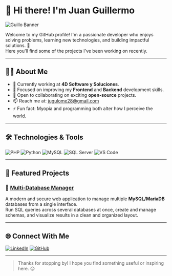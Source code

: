 # 👋 Hi there! I'm Juan Guillermo

![Guillo Banner](https://github.com/user-attachments/assets/4c39d466-e191-4133-aedd-14aa14d0eb57)

Welcome to my GitHub profile! I'm a passionate developer who enjoys solving problems, learning new technologies, and building impactful solutions. 🚀  
Here you'll find some of the projects I've been working on recently.

---

## 👨‍💻 About Me

- 🔭 Currently working at **4D Software y Soluciones**.
- 🌱 Focused on improving my **Frontend** and **Backend** development skills.
- 🤝 Open to collaborating on exciting **open-source** projects.
- 📫 Reach me at: [jugulome28@gmail.com](mailto:jugulome28@gmail.com)
- ⚡ Fun fact: Myopia and programming both alter how I perceive the world.

---

## 🛠️ Technologies & Tools

![PHP](https://img.shields.io/badge/-PHP-777BB4?style=flat-square&logo=php&logoColor=white)
![Python](https://img.shields.io/badge/-Python-3776AB?style=flat-square&logo=python&logoColor=white)
![MySQL](https://img.shields.io/badge/-MySQL-4479A1?style=flat-square&logo=mysql&logoColor=white)
![SQL Server](https://img.shields.io/badge/-SQL%20Server-CC2927?style=flat-square&logo=microsoft-sql-server&logoColor=white)
![VS Code](https://img.shields.io/badge/-VS%20Code-007ACC?style=flat-square&logo=visual-studio-code&logoColor=white)

---

## 🚧 Featured Projects

### 🔹 [Multi-Database Manager](https://github.com/JuanguiDev/gestor_bases_datos)
A modern and secure web application to manage multiple **MySQL/MariaDB** databases from a single interface.  
Run SQL queries across several databases at once, create and manage schemas, and visualize results in a clean and organized layout.

<!-- Add more projects like this if needed -->
<!--
### 🔹 [Project Name](URL)
Short description of the project and the tech stack used.
-->

---

## 🌐 Connect With Me

[![LinkedIn](https://img.shields.io/badge/-LinkedIn-0A66C2?style=flat-square&logo=LinkedIn&logoColor=white)](https://www.linkedin.com/in/juanguillermoloperamesa/)
[![GitHub](https://img.shields.io/badge/-GitHub-181717?style=flat-square&logo=github&logoColor=white)](https://github.com/JuanguiDev)

---

> Thanks for stopping by! I hope you find something useful or inspiring here. 😊
